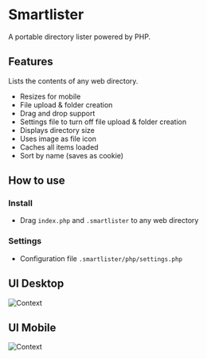 # Smartlister
A portable directory lister powered by PHP.

## Features
Lists the contents of any web directory.
 - Resizes for mobile
 - File upload & folder creation
 - Drag and drop support
 - Settings file to turn off file upload & folder creation
 - Displays directory size
 - Uses image as file icon
 - Caches all items loaded
 - Sort by name (saves as cookie)

## How to use
### Install
 - Drag `index.php` and `.smartlister` to any web directory
 
### Settings
 - Configuration file `.smartlister/php/settings.php`

## UI Desktop
![Context](https://i.imgur.com/9et9Oou.png)

## UI Mobile
![Context](https://i.imgur.com/xFoIbqz.png)
